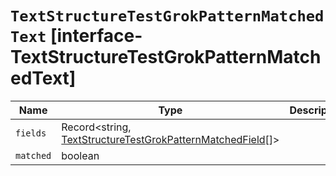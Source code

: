 # `TextStructureTestGrokPatternMatchedText` [interface-TextStructureTestGrokPatternMatchedText]

| Name | Type | Description |
| - | - | - |
| `fields` | Record<string, [TextStructureTestGrokPatternMatchedField](./TextStructureTestGrokPatternMatchedField.md)[]> | &nbsp; |
| `matched` | boolean | &nbsp; |
